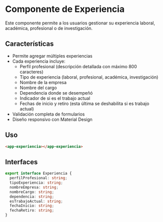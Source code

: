 # Componente de Experiencia

Este componente permite a los usuarios gestionar su experiencia laboral, académica, profesional o de investigación.

## Características

- Permite agregar múltiples experiencias
- Cada experiencia incluye:
  - Perfil profesional (descripción detallada con máximo 800 caracteres)
  - Tipo de experiencia (laboral, profesional, académica, investigación)
  - Nombre de la empresa
  - Nombre del cargo
  - Dependencia donde se desempeñó
  - Indicador de si es el trabajo actual
  - Fechas de inicio y retiro (esta última se deshabilita si es trabajo actual)
- Validación completa de formularios
- Diseño responsivo con Material Design

## Uso

```html
<app-experiencia></app-experiencia>
```

## Interfaces

```typescript
export interface Experiencia {
  perfilProfesional: string;
  tipoExperiencia: string;
  nombreEmpresa: string;
  nombreCargo: string;
  dependencia: string;
  esTrabajoActual: string;
  fechaInicio: string;
  fechaRetiro: string;
}
```
